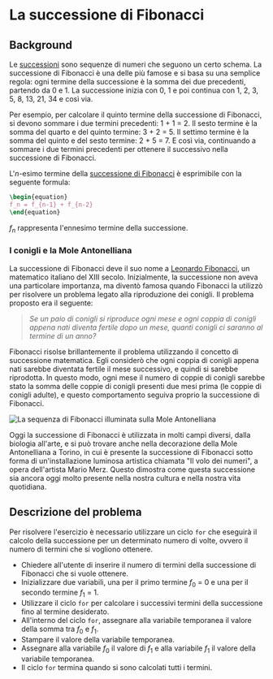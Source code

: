 # La successione di Fibonacci

## Background
Le [successioni](https://it.wikipedia.org/wiki/Successione_(matematica)) sono sequenze di numeri che seguono un certo schema. La successione di Fibonacci è una delle più famose e si basa su una semplice regola: ogni termine della successione è la somma dei due precedenti, partendo da 0 e 1. La successione inizia con 0, 1 e poi continua con 1, 2, 3, 5, 8, 13, 21, 34 e così via.

Per esempio, per calcolare il quinto termine della successione di Fibonacci, si devono sommare i due termini precedenti: 1 + 1 = 2. Il sesto termine è la somma del quarto e del quinto termine: 3 + 2 = 5. Il settimo termine è la somma del quinto e del sesto termine: 2 + 5 = 7. E così via, continuando a sommare i due termini precedenti per ottenere il successivo nella successione di Fibonacci.

L'_n_-esimo termine della [successione di Fibonacci](https://it.wikipedia.org/wiki/Successione_di_Fibonacci) è esprimibile con la seguente formula:
```tex
\begin{equation}
f_n = f_{n-1} + f_{n-2}
\end{equation}
```
_f<sub>n</sub>_ rappresenta l'ennesimo termine della successione.

### I conigli e la Mole Antonelliana
La successione di Fibonacci deve il suo nome a [Leonardo Fibonacci](https://it.wikipedia.org/wiki/Leonardo_Fibonacci), un matematico italiano del XIII secolo. Inizialmente, la successione non aveva una particolare importanza, ma diventò famosa quando Fibonacci la utilizzò per risolvere un problema legato alla riproduzione dei conigli. Il problema proposto era il seguente:

> _Se un paio di conigli si riproduce ogni mese e ogni coppia di conigli appena nati diventa fertile dopo un mese, quanti conigli ci saranno al termine di un anno?_

Fibonacci risolse brillantemente il problema utilizzando il concetto di successione matematica. Egli considerò che ogni coppia di conigli appena nati sarebbe diventata fertile il mese successivo, e quindi si sarebbe riprodotta. In questo modo, ogni mese il numero di coppie di conigli sarebbe stato la somma delle coppie di conigli presenti due mesi prima (le coppie di conigli adulte), e questo comportamento seguiva proprio la successione di Fibonacci.

![La sequenza di Fibonacci illuminata sulla Mole Antonelliana](Mole-Antonelliana-sequenza-Fibonacci.jpg)

Oggi la successione di Fibonacci è utilizzata in molti campi diversi, dalla biologia all'arte, e si può trovare anche nella decorazione della Mole Antonelliana a Torino, in cui è presente la successione di Fibonacci sotto forma di un'installazione luminosa artistica chiamata "Il volo dei numeri", a opera dell'artista Mario Merz. Questo dimostra come questa successione sia ancora oggi molto presente nella nostra cultura e nella nostra vita quotidiana.

## Descrizione del problema
Per risolvere l'esercizio è necessario utilizzare un ciclo `for` che eseguirà il calcolo della successione per un determinato numero di volte, ovvero il numero di termini che si vogliono ottenere.

- Chiedere all'utente di inserire il numero di termini della successione di Fibonacci che si vuole ottenere.
- Inizializzare due variabili, una per il primo termine _f_<sub>0</sub> = 0 e una per il secondo termine _f_<sub>1</sub> = 1.
- Utilizzare il ciclo `for` per calcolare i successivi termini della successione fino al termine desiderato.
- All'interno del ciclo `for`, assegnare alla variabile temporanea il valore della somma tra _f_<sub>0</sub> e _f_<sub>1</sub>.
- Stampare il valore della variabile temporanea.
- Assegnare alla variabile _f_<sub>0</sub> il valore di _f_<sub>1</sub> e alla variabile _f_<sub>1</sub> il valore della variabile temporanea.
- Il ciclo `for` termina quando si sono calcolati tutti i termini.